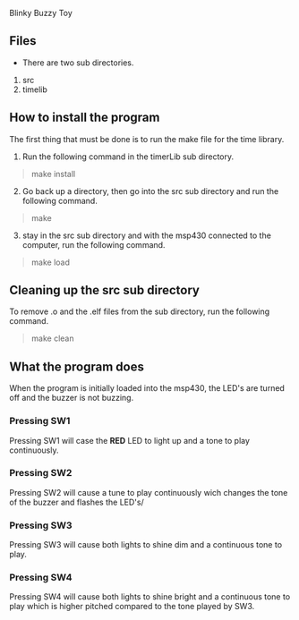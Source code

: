  Blinky Buzzy Toy
## Files
- There are two sub directories.
1. src
2. timelib
## How to install the program
The first thing that must be done is to run the make file for the time library.
1. Run the following command in the timerLib sub directory.
> make install
2. Go back up a directory, then go into the src sub directory and run the following command.
> make
3. stay in the src sub directory and with the msp430 connected to the computer, run the following command.
> make load
## Cleaning up the src sub directory
To remove .o and the .elf files from the sub directory, run the following command.
> make clean
## What the program does
When the program is initially loaded into the msp430, the LED's are turned off
and the buzzer is not buzzing.
### Pressing SW1
Pressing SW1 will case the **RED** LED to light up and a tone to play continuously.
### Pressing SW2
Pressing SW2 will cause a tune to play continuously wich changes the tone of the buzzer and flashes the LED's/
### Pressing SW3
Pressing SW3 will cause both lights to shine dim and a continuous tone to play.
### Pressing SW4
Pressing SW4 will cause both lights to shine bright and a continuous tone to play which is higher pitched compared to the tone played by SW3.
